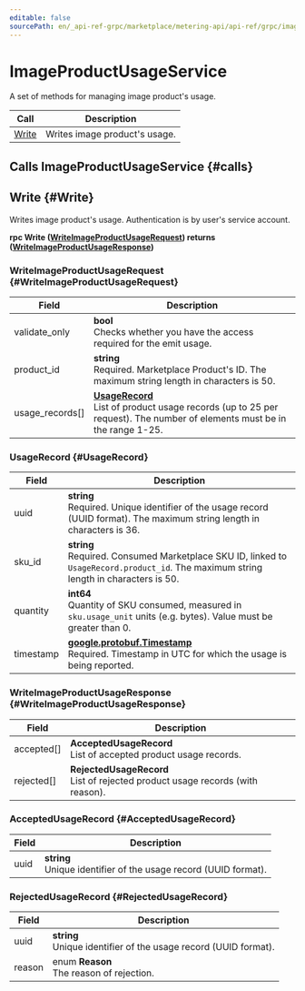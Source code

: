 ```yaml
---
editable: false
sourcePath: en/_api-ref-grpc/marketplace/metering-api/api-ref/grpc/image_product_usage_service.md
---
```


# ImageProductUsageService

A set of methods for managing image product's usage.

| Call | Description |
| --- | --- |
| [Write](#Write) | Writes image product's usage. |

## Calls ImageProductUsageService {#calls}

## Write {#Write}

Writes image product's usage. Authentication is by user's service account.

**rpc Write ([WriteImageProductUsageRequest](#WriteImageProductUsageRequest)) returns ([WriteImageProductUsageResponse](#WriteImageProductUsageResponse))**

### WriteImageProductUsageRequest {#WriteImageProductUsageRequest}

Field | Description
--- | ---
validate_only | **bool**<br>Checks whether you have the access required for the emit usage. 
product_id | **string**<br>Required. Marketplace Product's ID. The maximum string length in characters is 50.
usage_records[] | **[UsageRecord](#UsageRecord)**<br>List of product usage records (up to 25 per request). The number of elements must be in the range 1-25.


### UsageRecord {#UsageRecord}

Field | Description
--- | ---
uuid | **string**<br>Required. Unique identifier of the usage record (UUID format). The maximum string length in characters is 36.
sku_id | **string**<br>Required. Consumed Marketplace SKU ID, linked to `UsageRecord.product_id`. The maximum string length in characters is 50.
quantity | **int64**<br>Quantity of SKU consumed, measured in `sku.usage_unit` units (e.g. bytes). Value must be greater than 0.
timestamp | **[google.protobuf.Timestamp](https://developers.google.com/protocol-buffers/docs/reference/google.protobuf#timestamp)**<br>Required. Timestamp in UTC for which the usage is being reported. 


### WriteImageProductUsageResponse {#WriteImageProductUsageResponse}

Field | Description
--- | ---
accepted[] | **AcceptedUsageRecord**<br>List of accepted product usage records. 
rejected[] | **RejectedUsageRecord**<br>List of rejected product usage records (with reason). 


### AcceptedUsageRecord {#AcceptedUsageRecord}

Field | Description
--- | ---
uuid | **string**<br>Unique identifier of the usage record (UUID format). 


### RejectedUsageRecord {#RejectedUsageRecord}

Field | Description
--- | ---
uuid | **string**<br>Unique identifier of the usage record (UUID format). 
reason | enum **Reason**<br>The reason of rejection. 


